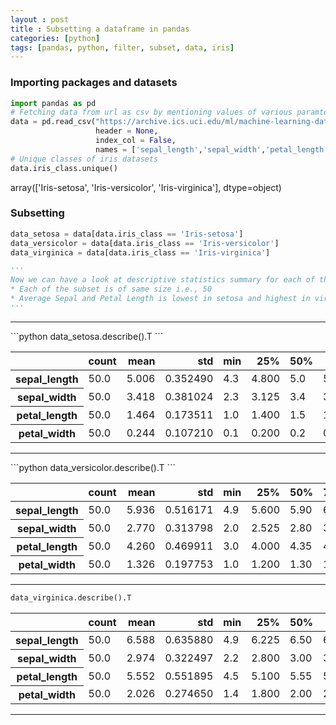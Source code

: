 ```yaml
---
layout : post
title : Subsetting a dataframe in pandas
categories: [python]
tags: [pandas, python, filter, subset, data, iris]
---
```


### Importing packages and datasets
```python
import pandas as pd
# Fetching data from url as csv by mentioning values of various paramters
data = pd.read_csv("https://archive.ics.uci.edu/ml/machine-learning-databases/iris/iris.data",
                   header = None,
                   index_col = False,
                   names = ['sepal_length','sepal_width','petal_length','petal_width','iris_class'])
# Unique classes of iris datasets
data.iris_class.unique()
```
>
 array(['Iris-setosa', 'Iris-versicolor', 'Iris-virginica'], dtype=object)


### Subsetting

```python
data_setosa = data[data.iris_class == 'Iris-setosa']
data_versicolor = data[data.iris_class == 'Iris-versicolor']
data_virginica = data[data.iris_class == 'Iris-virginica']

'''
Now we can have a look at descriptive statistics summary for each of the subset and can make inference like following -
* Each of the subset is of same size i.e., 50
* Average Sepal and Petal Length is lowest in setosa and highest in virginica
'''
```
<hr>
```python
data_setosa.describe().T
```
<div class="table-responsive-sm">
<table class="table-sm table-hover table-striped table-condensed table-bordered">
  <thead>
    <tr style="text-align: right;">
      <th></th>
      <th>count</th>
      <th>mean</th>
      <th>std</th>
      <th>min</th>
      <th>25%</th>
      <th>50%</th>
      <th>75%</th>
      <th>max</th>
    </tr>
  </thead>
  <tbody>
    <tr>
      <th>sepal_length</th>
      <td>50.0</td>
      <td>5.006</td>
      <td>0.352490</td>
      <td>4.3</td>
      <td>4.800</td>
      <td>5.0</td>
      <td>5.200</td>
      <td>5.8</td>
    </tr>
    <tr>
      <th>sepal_width</th>
      <td>50.0</td>
      <td>3.418</td>
      <td>0.381024</td>
      <td>2.3</td>
      <td>3.125</td>
      <td>3.4</td>
      <td>3.675</td>
      <td>4.4</td>
    </tr>
    <tr>
      <th>petal_length</th>
      <td>50.0</td>
      <td>1.464</td>
      <td>0.173511</td>
      <td>1.0</td>
      <td>1.400</td>
      <td>1.5</td>
      <td>1.575</td>
      <td>1.9</td>
    </tr>
    <tr>
      <th>petal_width</th>
      <td>50.0</td>
      <td>0.244</td>
      <td>0.107210</td>
      <td>0.1</td>
      <td>0.200</td>
      <td>0.2</td>
      <td>0.300</td>
      <td>0.6</td>
    </tr>
  </tbody>
</table>
</div>

<hr>
```python
data_versicolor.describe().T
```
<div class="table-responsive-sm">
<table class="table-sm table-hover table-striped table-condensed table-bordered w-40">
  <thead>
    <tr style="text-align: right;">
      <th></th>
      <th>count</th>
      <th>mean</th>
      <th>std</th>
      <th>min</th>
      <th>25%</th>
      <th>50%</th>
      <th>75%</th>
      <th>max</th>
    </tr>
  </thead>
  <tbody>
    <tr>
      <th>sepal_length</th>
      <td>50.0</td>
      <td>5.936</td>
      <td>0.516171</td>
      <td>4.9</td>
      <td>5.600</td>
      <td>5.90</td>
      <td>6.3</td>
      <td>7.0</td>
    </tr>
    <tr>
      <th>sepal_width</th>
      <td>50.0</td>
      <td>2.770</td>
      <td>0.313798</td>
      <td>2.0</td>
      <td>2.525</td>
      <td>2.80</td>
      <td>3.0</td>
      <td>3.4</td>
    </tr>
    <tr>
      <th>petal_length</th>
      <td>50.0</td>
      <td>4.260</td>
      <td>0.469911</td>
      <td>3.0</td>
      <td>4.000</td>
      <td>4.35</td>
      <td>4.6</td>
      <td>5.1</td>
    </tr>
    <tr>
      <th>petal_width</th>
      <td>50.0</td>
      <td>1.326</td>
      <td>0.197753</td>
      <td>1.0</td>
      <td>1.200</td>
      <td>1.30</td>
      <td>1.5</td>
      <td>1.8</td>
    </tr>
  </tbody>
</table>
</div>
<hr>

```python
data_virginica.describe().T
```
<div class="table-responsive-sm">
<table class="table-sm table-hover table-striped table-condensed table-bordered">
  <thead>
    <tr style="text-align: right;">
      <th></th>
      <th>count</th>
      <th>mean</th>
      <th>std</th>
      <th>min</th>
      <th>25%</th>
      <th>50%</th>
      <th>75%</th>
      <th>max</th>
    </tr>
  </thead>
  <tbody>
    <tr>
      <th>sepal_length</th>
      <td>50.0</td>
      <td>6.588</td>
      <td>0.635880</td>
      <td>4.9</td>
      <td>6.225</td>
      <td>6.50</td>
      <td>6.900</td>
      <td>7.9</td>
    </tr>
    <tr>
      <th>sepal_width</th>
      <td>50.0</td>
      <td>2.974</td>
      <td>0.322497</td>
      <td>2.2</td>
      <td>2.800</td>
      <td>3.00</td>
      <td>3.175</td>
      <td>3.8</td>
    </tr>
    <tr>
      <th>petal_length</th>
      <td>50.0</td>
      <td>5.552</td>
      <td>0.551895</td>
      <td>4.5</td>
      <td>5.100</td>
      <td>5.55</td>
      <td>5.875</td>
      <td>6.9</td>
    </tr>
    <tr>
      <th>petal_width</th>
      <td>50.0</td>
      <td>2.026</td>
      <td>0.274650</td>
      <td>1.4</td>
      <td>1.800</td>
      <td>2.00</td>
      <td>2.300</td>
      <td>2.5</td>
    </tr>
  </tbody>
</table>
</div>
<hr>
